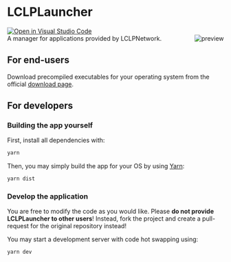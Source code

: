 # LCLPLauncher
[![Open in Visual Studio Code](https://open.vscode.dev/badges/open-in-vscode.svg)](https://open.vscode.dev/LCLPYT/LCLPLauncher)
<br>
A manager for applications provided by LCLPNetwork.
<img align="right" src="https://i.imgur.com/VvTfYMJ.gif" alt="preview">

## For end-users
Download precompiled executables for your operating system from the official [download page](https://lclpnet.work/lclplauncher).

## For developers
### Building the app yourself
First, install all dependencies with:
```bash
yarn
```
Then, you may simply build the app for your OS by using [Yarn](https://yarnpkg.com/):
```bash
yarn dist
```
### Develop the application
You are free to modify the code as you would like. Please **do not provide LCLPLauncher to other users**! Instead, fork the project and create a pull-request for the original repository instead!

You may start a development server with code hot swapping using:
```bash
yarn dev
```
